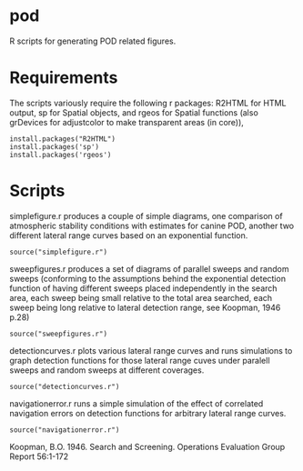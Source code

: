 # pod
R scripts for generating POD related figures.

# Requirements

The scripts variously require the following r packages: R2HTML for HTML output, sp for Spatial objects, and rgeos for Spatial functions (also grDevices for adjustcolor to make transparent areas (in core)), 

    install.packages("R2HTML")
    install.packages('sp') 
    install.packages('rgeos')

# Scripts

simplefigure.r produces a couple of simple diagrams, one comparison of atmospheric stability conditions with estimates for canine POD, another two different lateral range curves based on an exponential function.  

    source("simplefigure.r") 

sweepfigures.r produces a set of diagrams of parallel sweeps and random sweeps (conforming to the assumptions behind the exponential detection function of having different sweeps placed independently in the search area, each sweep being small relative to the total area searched, each sweep being long relative to lateral detection range, see Koopman, 1946 p.28) 
  
    source("sweepfigures.r")

detectioncurves.r plots various lateral range curves and runs simulations to graph detection functions for those lateral range cuves under paralell sweeps and random sweeps at different coverages.

    source("detectioncurves.r")

navigationerror.r runs a simple simulation of the effect of correlated navigation errors on detection functions for arbitrary lateral range curves.  

    source("navigationerror.r")


Koopman, B.O. 1946. Search and Screening. Operations Evaluation Group Report 56:1-172

